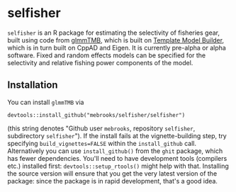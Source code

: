 # selfisher

`selfisher` is an R package for estimating the selectivity of fisheries gear, built using code from [glmmTMB](https://github.com/glmmTMB/glmmTMB), which is built on [Template Model Builder](https://github.com/kaskr/adcomp), which is in turn built on CppAD and Eigen. It is currently pre-alpha or alpha software. Fixed and random effects models can be specified for the selectivity and  relative fishing power components of the model.

## Installation 

You can install `glmmTMB` via
```
devtools::install_github("mebrooks/selfisher/selfisher")
```
(this string denotes "Github user `mebrooks`, repository `selfisher`, subdirectory `selfisher`"). If the install fails at the vignette-building step, try specifying `build_vignettes=FALSE` within the `install_github` call. Alternatively you can use `install_github()` from the `ghit` package, which has fewer dependencies. You'll need to have development tools (compilers etc.) installed first: `devtools::setup_rtools()` might help with that. Installing the source version will ensure that you get the very latest version of the package: since the package is in rapid development, that's a good idea. 
